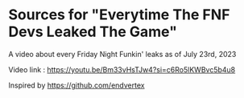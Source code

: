 # Sources for "Everytime The FNF Devs Leaked The Game"
A video about every Friday Night Funkin' leaks as of July 23rd, 2023

Video link : https://youtu.be/Bm33vHsTJw4?si=c6Ro5lKWBvc5b4u8

Inspired by https://github.com/endvertex
